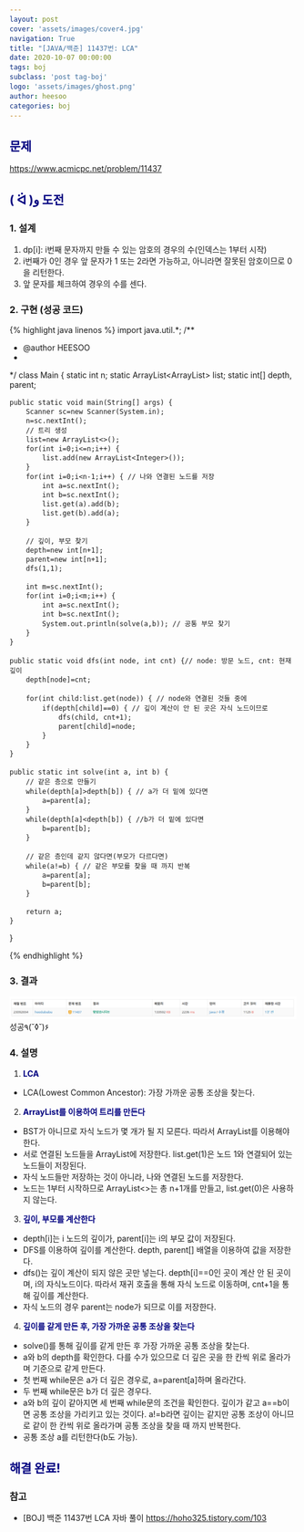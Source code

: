 ```yaml
---
layout: post
cover: 'assets/images/cover4.jpg'
navigation: True
title: "[JAVA/백준] 11437번: LCA"
date: 2020-10-07 00:00:00
tags: boj
subclass: 'post tag-boj'
logo: 'assets/images/ghost.png'
author: heesoo
categories: boj
---
```

## <span style="color:navy">문제</span>
<https://www.acmicpc.net/problem/11437>

## <span style="color:navy">( ᐛ )و 도전</span>

### 1. 설계
1. dp[i]: i번째 문자까지 만들 수 있는 암호의 경우의 수(인덱스는 1부터 시작)
2. i번째가 0인 경우 앞 문자가 1 또는 2라면 가능하고, 아니라면 잘못된 암호이므로 0을 리턴한다.
3. 앞 문자를 체크하여 경우의 수를 센다.

### 2. 구현 (성공 코드)
{% highlight java linenos %}
import java.util.*;
/**
 * @author HEESOO
 *
 */
class Main {
	static int n;
	static ArrayList<ArrayList<Integer>> list;
	static int[] depth, parent;
	
	public static void main(String[] args) {
		Scanner sc=new Scanner(System.in);
		n=sc.nextInt();
		// 트리 생성
		list=new ArrayList<>();
		for(int i=0;i<=n;i++) {
			list.add(new ArrayList<Integer>());
		}		
		for(int i=0;i<n-1;i++) { // 나와 연결된 노드를 저장
			int a=sc.nextInt();
			int b=sc.nextInt();
			list.get(a).add(b);
			list.get(b).add(a);
		}
		
		// 깊이, 부모 찾기
		depth=new int[n+1];
		parent=new int[n+1];
		dfs(1,1);
		
		int m=sc.nextInt();
		for(int i=0;i<m;i++) {
			int a=sc.nextInt();
			int b=sc.nextInt();
			System.out.println(solve(a,b)); // 공통 부모 찾기
		}
	}
	
    public static void dfs(int node, int cnt) {// node: 방문 노드, cnt: 현재 깊이
    	depth[node]=cnt;
    	
    	for(int child:list.get(node)) { // node와 연결된 것들 중에
    		if(depth[child]==0) { // 깊이 계산이 안 된 곳은 자식 노드이므로
    			dfs(child, cnt+1);
    			parent[child]=node;
    		}
    	}
    }
    
    public static int solve(int a, int b) {
        // 같은 층으로 만들기
    	while(depth[a]>depth[b]) { // a가 더 밑에 있다면
    		a=parent[a];
    	}
    	while(depth[a]<depth[b]) { //b가 더 밑에 있다면
    		b=parent[b];
    	}
    	
        // 같은 층인데 같지 않다면(부모가 다르다면)
    	while(a!=b) { // 같은 부모를 찾을 때 까지 반복
    		a=parent[a];
    		b=parent[b];
    	}
    	
    	return a;
    }
    
}

{% endhighlight %}

### 3. 결과
![실행결과](./assets/images/201007_3.PNG)
성공٩(˘◊˘)۶  

### 4. 설명
1. **<span style="color:navy">LCA</span>**  
- LCA(Lowest Common Ancestor): 가장 가까운 공통 조상을 찾는다.

2. **<span style="color:navy">ArrayList를 이용하여 트리를 만든다</span>** 
- BST가 아니므로 자식 노드가 몇 개가 될 지 모른다. 따라서 ArrayList를 이용해야 한다.
- 서로 연결된 노드들을 ArrayList에 저장한다. list.get(1)은 노드 1와 연결되어 있는 노드들이 저장된다.
- 자식 노드들만 저장하는 것이 아니라, 나와 연결된 노드를 저장한다.
- 노드는 1부터 시작하므로 ArrayList<>는 총 n+1개를 만들고, list.get(0)은 사용하지 않는다.
  
3. **<span style="color:navy">깊이, 부모를 계산한다</span>** 
- depth[i]는 i 노드의 깊이가, parent[i]는 i의 부모 값이 저장된다.
- DFS를 이용하여 깊이를 계산한다. depth, parent[] 배열을 이용하여 값을 저장한다.
- dfs()는 깊이 계산이 되지 않은 곳만 넣는다. depth[i]==0인 곳이 계산 안 된 곳이며, i의 자식노드이다. 따라서 재귀 호출을 통해 자식 노드로 이동하며, cnt+1을 통해 깊이를 계산한다.
- 자식 노드의 경우 parent는 node가 되므로 이를 저장한다.

4. **<span style="color:navy">깊이를 같게 만든 후, 가장 가까운 공통 조상을 찾는다</span>** 
- solve()를 통해 깊이를 같게 만든 후 가장 가까운 공통 조상을 찾는다.
- a와 b의 depth를 확인한다. 다를 수가 있으므로 더 깊은 곳을 한 칸씩 위로 올라가며 기준으로 같게 만든다.
- 첫 번째 while문은 a가 더 깊은 경우로, a=parent[a]하며 올라간다.
- 두 번째 while문은 b가 더 깊은 경우다.
- a와 b의 깊이 같아지면 세 번째 while문의 조건을 확인한다. 깊이가 같고 a==b이면 공통 조상을 가리키고 있는 것이다. a!=b라면 깊이는 같지만 공통 조상이 아니므로 같이 한 칸씩 위로 올라가며 공통 조상을 찾을 때 까지 반복한다.
- 공통 조상 a를 리턴한다(b도 가능).

## <span style="color:navy">해결 완료!</span>

### 참고
- [BOJ] 백준 11437번 LCA 자바 풀이 <https://hoho325.tistory.com/103>

